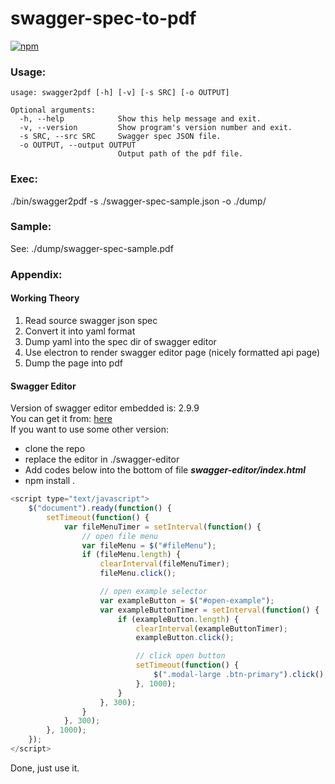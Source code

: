 # swagger-spec-to-pdf

[![npm](https://img.shields.io/npm/dm/localeval.svg?maxAge=2592000)]()

### Usage:
    usage: swagger2pdf [-h] [-v] [-s SRC] [-o OUTPUT]

    Optional arguments:
      -h, --help            Show this help message and exit.
      -v, --version         Show program's version number and exit.
      -s SRC, --src SRC     Swagger spec JSON file.
      -o OUTPUT, --output OUTPUT
                            Output path of the pdf file.

### Exec:
./bin/swagger2pdf -s ./swagger-spec-sample.json -o ./dump/

### Sample:
See: ./dump/swagger-spec-sample.pdf

### Appendix:
#### Working Theory
1. Read source swagger json spec
2. Convert it into yaml format
3. Dump yaml into the spec dir of swagger editor
4. Use electron to render swagger editor page (nicely formatted api page)
5. Dump the page into pdf

#### Swagger Editor
Version of swagger editor embedded is: 2.9.9   
You can get it from: [here](https://github.com/swagger-api/swagger-editor)   
If you want to use some other version:

* clone the repo
* replace the editor in ./swagger-editor
* Add codes below into the bottom of file ***swagger-editor/index.html***
* npm install .

```javascript
<script type="text/javascript">
    $("document").ready(function() {
        setTimeout(function() {
            var fileMenuTimer = setInterval(function() {
                // open file menu
                var fileMenu = $("#fileMenu");
                if (fileMenu.length) {
                    clearInterval(fileMenuTimer);
                    fileMenu.click();

                    // open example selector
                    var exampleButton = $("#open-example");
                    var exampleButtonTimer = setInterval(function() {
                        if (exampleButton.length) {
                            clearInterval(exampleButtonTimer);
                            exampleButton.click();

                            // click open button
                            setTimeout(function() {
                                $(".modal-large .btn-primary").click();
                            }, 1000);
                        }
                    }, 300);
                }
            }, 300);
        }, 1000);
    });
</script>
```

Done, just use it.